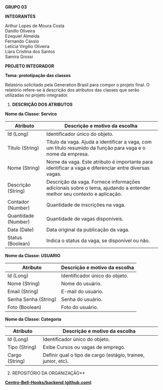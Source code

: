 **GRUPO 03**

**INTEGRANTES**

Arthur Lopes de Moura Costa  
Danillo Oliveira  
Ezequiel Almeida  
Fernando Cássio  
Letícia Virgílio Oliveira  
Liara Cristina dos Santos  
Samira Grossi

**PROJETO INTEGRADOR**  

**Tema: prototipação das classes**

Relatório solicitado pela Generation Brasil para compor o projeto final. O relatório refere-se à descrição dos atributos das classes que serão utilizadas no projeto integrador.


1) **DESCRIÇÃO DOS ATRIBUTOS**

**Nome da Classe: Servico**

| Atributo | Descrição e motivo da escolha |
| ----- | ----- |
| Id  (Long) | Identificador único do objeto.  |
| Título  (String) | Título da vaga. Ajuda a identificar a vaga, com um título resumido da função para vaga e o nome da empresa. |
| Nome  (String) | Nome da vaga. Este atributo é importante para identificar a vaga e diferenciar entre diversas vagas. |
| Descrição  (String) | Descrição da vaga. Fornece informações adicionais sobre o tema, ajudando a entender melhor seu contexto e aplicação. |
| Contador (Number) | Quantidade de inscrições na vaga. |
| Quantidade (Number) | Quantidade de vagas disponíveis.  |
| Data  (Date) | Data original da publicação da vaga. |
| Status  (Boolean) | Indica o status da vaga, se disponível ou não. |

**Nome da Classe: USUARIO**

| Atributo | Descrição e motivo da escolha |
| ----- | ----- |
| Id  (Long) | Identificador único do objeto.  |
| Nome  (String) | Nome do usuário. |
| Email  (String) | E-mail do usuário. |
| Senha Senha (String) | Senha do usuário. |
| Foto  (Boolean) | Foto do usuário. |

**Nome da Classe: Categoria**

| Atributo | Descrição e motivo da escolha |
| ----- | ----- |
| Id  (Long) | Identificador único do objeto.  |
| Tipo (String) | Exibe Cursos ou vagas de emprego. |
| Cargo (String) | Definir qual o tipo de cargo (estágio, trainee, junior, etc). |

2) REPOSITÓRIO DA ORGANIZAÇÃO** 

[**Centro-Bell-Hooks/backend (github.com)**](https://github.com/Centro-Bell-Hooks/backend)
